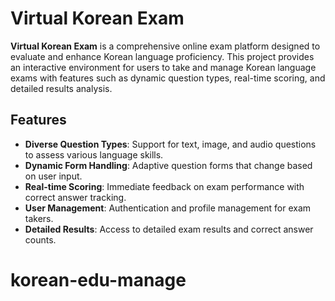 # Virtual Korean Exam

**Virtual Korean Exam** is a comprehensive online exam platform designed to evaluate and enhance Korean language proficiency. This project provides an interactive environment for users to take and manage Korean language exams with features such as dynamic question types, real-time scoring, and detailed results analysis.

## Features

- **Diverse Question Types**: Support for text, image, and audio questions to assess various language skills.
- **Dynamic Form Handling**: Adaptive question forms that change based on user input.
- **Real-time Scoring**: Immediate feedback on exam performance with correct answer tracking.
- **User Management**: Authentication and profile management for exam takers.
- **Detailed Results**: Access to detailed exam results and correct answer counts.
# korean-edu-manage
